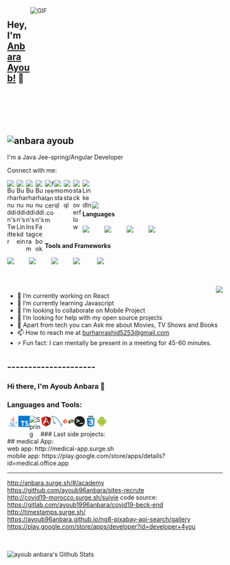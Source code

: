 <img align="right" alt="GIF" src="https://github.com/abhisheknaiidu/abhisheknaiidu/blob/master/code.gif?raw=true" width="450" height="300" />

## Hey, I'm [Anbara Ayoub!](http://anbara.surge.sh/#/academy) 👋 <a align="left"> <img src="https://komarev.com/ghpvc/?username=burhanrashid52&label=Views&color=blue&style=plastic" alt="anbara ayoub" /> </a>

I'm a Java Jee-spring/Angular Developer
<br/>



Connect with me:

<a href="https://twitter.com/burhanrashid52">
  <img align="left" alt="Burhanuddin's Twitter" width="22px" src="https://cdn.jsdelivr.net/npm/simple-icons@v3/icons/twitter.svg" />
</a><a href="https://www.linkedin.com/in/burhanuddin-rashid-a16959b1">
  <img align="left" alt="Burhanuddin's Linkdein" width="22px" src="https://cdn.jsdelivr.net/npm/simple-icons@v3/icons/linkedin.svg" />
</a><a href="https://instagram.com/burhanrashid52/">
  <img align="left" alt="Burhanuddin's Instagram" width="22px" src="https://cdn.jsdelivr.net/npm/simple-icons@v3/icons/instagram.svg" />
</a><a href="https://facebook.com/burhanrashid5253">
  <img align="left" alt="Burhanuddin's Facebook" width="22px" src="https://cdn.jsdelivr.net/npm/simple-icons@v3/icons/facebook.svg" />
</a>

<a href="https://www.freelancer.com/u/ayoub1996anbara">
<img align="left" alt="freelancer.com" width="22px" src="https://cdn.worldvectorlogo.com/logos/freelancer-1.svg" />
</a>
  
 <a href="https://mostaql.com/u/ayoub_anbara">
 <img align="left" alt="mostaql" width="22px" src="https://encrypted-tbn0.gstatic.com/images?q=tbn%3AANd9GcROiy2_BhQ4hE_htex-Ujh_tvrP4lfGHTQTag&usqp=CAU" />
  </a>

<a href="https://khamsat.com/user/%D8%A7%D9%8A%D9%88%D8%A8-%D8%B9%D9%86%D8%A8%D8%B1%D8%A9">
<img align="left" alt="mostaql" width="22px" src="https://encrypted-tbn0.gstatic.com/images?q=tbn%3AANd9GcROiy2_BhQ4hE_htex-Ujh_tvrP4lfGHTQTag&usqp=CAU" />
  </a>
  
  
[<img align="left" alt="stackoverflow" width="22px" src="https://cdn.jsdelivr.net/npm/simple-icons@v3/icons/stackoverflow.svg" />](https://stackoverflow.com/users/9967174)
[<img align="left" alt="LinkedIn" width="22px" src="https://cdn.jsdelivr.net/npm/simple-icons@v3/icons/linkedin.svg" />](https://www.linkedin.com/in/ayoub-anbara-2372aa179/)

<br/>
<br/>
<br/>
<img align="left" src="https://github-readme-stats.vercel.app/api?username=burhanrashid52&show_icons=true&title_color=fff&icon_color=79ff97&text_color=9f9f9f&bg_color=151515"/>

#### Languages
<img src="https://devicons.github.io/devicon/devicon.git/icons/java/java-original.svg" width="35px">&nbsp;&nbsp;&nbsp;&nbsp;&nbsp;&nbsp;&nbsp;&nbsp;
<img src="https://devicons.github.io/devicon/devicon.git/icons/kotlin/kotlin-original.svg" width="35px">&nbsp;&nbsp;&nbsp;&nbsp;&nbsp;&nbsp;&nbsp;&nbsp;
<img src="https://devicons.github.io/devicon/devicon.git/icons/flutter/flutter-original.svg" width="35px">&nbsp;&nbsp;&nbsp;&nbsp;&nbsp;&nbsp;&nbsp;&nbsp;
<img src="https://devicons.github.io/devicon/devicon.git/icons/javascript/javascript-original.svg" width="35px">&nbsp;&nbsp;&nbsp;&nbsp;&nbsp;&nbsp;&nbsp;&nbsp;

#### Tools and Frameworks
<img src="https://devicons.github.io/devicon/devicon.git/icons/android/android-original.svg" width="35px">&nbsp;&nbsp;&nbsp;&nbsp;&nbsp;&nbsp;&nbsp;&nbsp;
<img src="https://devicons.github.io/devicon/devicon.git/icons/flutter/flutter-original.svg" width="35px">&nbsp;&nbsp;&nbsp;&nbsp;&nbsp;&nbsp;&nbsp;&nbsp;
<img src="https://devicons.github.io/devicon/devicon.git/icons/react/react-original.svg" width="35px">&nbsp;&nbsp;&nbsp;&nbsp;&nbsp;&nbsp;&nbsp;&nbsp;
<img src="https://devicons.github.io/devicon/devicon.git/icons/git/git-original.svg" width="35px">&nbsp;&nbsp;&nbsp;&nbsp;&nbsp;&nbsp;&nbsp;&nbsp;&nbsp;
<img src="https://devicons.github.io/devicon/devicon.git/icons/jetbrains/jetbrains-original.svg" width="35px">&nbsp;&nbsp;&nbsp;&nbsp;&nbsp;&nbsp;&nbsp;&nbsp;&nbsp;

<br/>
<br/>

<a href="https://github.com/iampawan">
  <img align="right" src="https://github-readme-stats.vercel.app/api/top-langs/?username=burhanrashid52&theme=light&hide_langs_below=1" />
</a>

- 🔭 I’m currently working on React
- 🌱 I’m currently learning Javascript
- 👯 I’m looking to collaborate on Mobile Project
- 🤔 I’m looking for help with my open source projects
- 💬 Apart from tech you can Ask me about Movies, TV Shows and Books
- 📫 How to reach me at burhanrashid5253@gmail.com
- ⚡ Fun fact: I can mentally be present in a meeting for 45-60 minutes.


## ---------------------


### Hi there, I'm Ayoub Anbara 👋


### Languages and Tools:

[<img align="left" alt="Java" width="26px" src="https://github.com/devicons/devicon/blob/master/icons/java/java-original.svg" />]()
[<img align="left" alt="TypeScript" width="26px" src="https://raw.githubusercontent.com/github/explore/80688e429a7d4ef2fca1e82350fe8e3517d3494d/topics/typescript/typescript.png" />]()
[<img align="left" alt="Spring" width="26px" src="https://spring.io/images/spring-logo-9146a4d3298760c2e7e49595184e1975.svg" />]()
[<img align="left" alt="Angular" width="26px" src="https://github.com/devicons/devicon/blob/master/icons/angularjs/angularjs-original.svg" />]()
[<img align="left" alt="MySQL" width="26px" src="https://github.com/devicons/devicon/blob/master/icons/mysql/mysql-original.svg" />]()
[<img align="left" alt="Git" width="26px" src="https://raw.githubusercontent.com/github/explore/80688e429a7d4ef2fca1e82350fe8e3517d3494d/topics/git/git.png" />]()
[<img align="left" alt="HTML5" width="26px" src="https://raw.githubusercontent.com/github/explore/80688e429a7d4ef2fca1e82350fe8e3517d3494d/topics/terminal/terminal.png" />]()
[<img align="left" alt="CSS3" width="26px" src="https://raw.githubusercontent.com/github/explore/80688e429a7d4ef2fca1e82350fe8e3517d3494d/topics/css/css.png" />]()
[<img align="left" alt="Android" width="26px" src="https://github.com/devicons/devicon/blob/master/icons/android/android-original.svg" />]()


<br/>
<br/>
### Last side projects:
</br>
## medical App: </br>
web app: http://medical-app.surge.sh    </br>
mobile app: https://play.google.com/store/apps/details?id=medical.office.app </br>

------------
http://anbara.surge.sh/#/academy <br/>
https://github.com/ayoub96anbara/sites-recrute <br/>
http://covid19-morocco.surge.sh/suivie     code source: https://gitlab.com/ayoub1996anbara/covid19-beck-end <br>
http://timestamps.surge.sh/     <br>
https://ayoub96anbara.github.io/ng8-pixabay-api-search/gallery   <br>
https://play.google.com/store/apps/developer?id=developer+4you   
<br />
<br />





<img align="left" alt="ayoub anbara's Github Stats" src="https://github-readme-stats.vercel.app/api?username=ayoub96anbara&show_icons=true&hide_border=true" />
